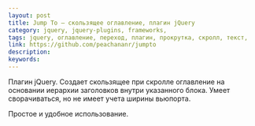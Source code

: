 ```yaml
---
layout: post
title: Jump To — скользящее оглавление, плагин jQuery
category: jquery, jquery-plugins, frameworks, 
tags: jquery, оглавление, переход, плагин, прокрутка, скролл, текст, 
link: https://github.com/peachananr/jumpto
description: 
keywords: 
---
```


<p>Плагин jQuery. Создает скользящее при скролле оглавление на основании иерархии заголовков внутри указанного блока. Умеет сворачиваться, но не имеет учета ширины вьюпорта.</p>
<p>Простое и удобное использование.</p>

